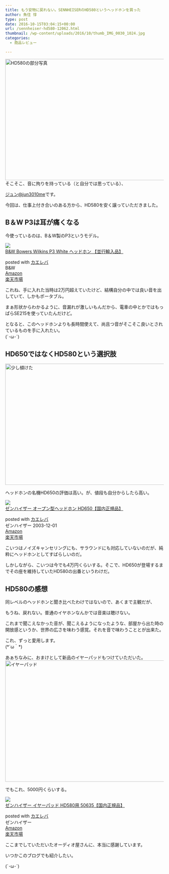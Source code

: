```yaml
---
title: もう安物に戻れない。SENNHEISERのHD580というヘッドホンを買った
author: 魚住 惇
type: post
date: 2016-10-15T03:04:15+00:00
url: /sennheiser-hd580-12062.html
thumbnail: /wp-content/uploads/2016/10/thumb_IMG_0030_1024.jpg
categories:
  - 商品レビュー

---
```

<img decoding="async" loading="lazy" src="/wp-content/uploads/2016/10/thumb_IMG_0030_1024.jpg" alt="HD580の部分写真" title="thumb_IMG_0030_1024.jpg" border="0" width="512" height="384" />  
  
<!--more-->そこそこ、音に拘りを持っている（と自分では思っている）、

[ジュン@jun3010me][1]です。

今回は、仕事上付き合いのある方から、HD580を安く譲っていただきました。

## B＆W P3は耳が痛くなる

今使っているのは、B＆W製のP3というモデル。  


<div class="cstmreba">
  <div class="kaerebalink-box">
    <div class="kaerebalink-image">
      <a href="http://www.amazon.co.jp/exec/obidos/ASIN/B009HQ7E8O/jn050191-22/ref=nosim/" target="_blank" ><img decoding="async" src="http://ecx.images-amazon.com/images/I/21emM8-hmSL._SL160_.jpg" style="border: none;" /></a>
    </div>
    <div class="kaerebalink-info">
      <div class="kaerebalink-name">
        <a href="http://www.amazon.co.jp/exec/obidos/ASIN/B009HQ7E8O/jn050191-22/ref=nosim/" target="_blank" >B&W Bowers Wilkins P3 White ヘッドホン 【並行輸入品】</a></p> 
        <div class="kaerebalink-powered-date">
          posted with <a href="http://kaereba.com" rel="nofollow" target="_blank">カエレバ</a>
        </div>
      </div>
      <div class="kaerebalink-detail">
        B&W
      </div>
      <div class="kaerebalink-link1">
        <div class="shoplinkamazon">
          <a href="http://www.amazon.co.jp/gp/search?keywords=B&#038;__mk_ja_JP=%E3%82%AB%E3%82%BF%E3%82%AB%E3%83%8A&#038;tag=jn050191-22" target="_blank" >Amazon</a>
        </div>
        <div class="shoplinkrakuten">
          <a href="http://hb.afl.rakuten.co.jp/hgc/13c945af.7f4d37c0.13c945b0.d426235d/?pc=http%3A%2F%2Fsearch.rakuten.co.jp%2Fsearch%2Fmall%2FB%2F-%2Ff.1-p.1-s.1-sf.0-st.A-v.2%3Fx%3D0%26scid%3Daf_ich_link_urltxt%26m%3Dhttp%3A%2F%2Fm.rakuten.co.jp%2F" target="_blank" >楽天市場</a>
        </div>
      </div>
    </div>
    <div class="booklink-footer">
    </div>
  </div>
</div>

これね、手に入れた当時は2万円超えていたけど、結構自分の中では良い音を出していて、しかもポータブル。

まぁ形状からわかるように、音漏れが激しいもんだから、電車の中とかではもっぱらSE215を使っていたんだけど。

となると、このヘッドホンよりも長時間使えて、尚且つ音がそこそこ良いとされているものを手に入れたい。  
(\`･ω･´)

## HD650ではなくHD580という選択肢

<img decoding="async" loading="lazy" src="/wp-content/uploads/2016/10/thumb_IMG_0033_1024.jpg" alt="少し傾けた" title="thumb_IMG_0033_1024.jpg" border="0" width="512" height="384" /> 

ヘッドホンの名機HD650の評価は高い。が、値段も自分からしたら高い。

<div class="cstmreba">
  <div class="kaerebalink-box">
    <div class="kaerebalink-image">
      <a href="http://www.amazon.co.jp/exec/obidos/ASIN/B00018MSNI/jn050191-22/ref=nosim/" target="_blank" ><img decoding="async" src="http://ecx.images-amazon.com/images/I/41yMJKBvOVL._SL160_.jpg" style="border: none;" /></a>
    </div>
    <div class="kaerebalink-info">
      <div class="kaerebalink-name">
        <a href="http://www.amazon.co.jp/exec/obidos/ASIN/B00018MSNI/jn050191-22/ref=nosim/" target="_blank" >ゼンハイザー オープン型ヘッドホン HD650【国内正規品】</a></p> 
        <div class="kaerebalink-powered-date">
          posted with <a href="http://kaereba.com" rel="nofollow" target="_blank">カエレバ</a>
        </div>
      </div>
      <div class="kaerebalink-detail">
        ゼンハイザー 2003-12-01
      </div>
      <div class="kaerebalink-link1">
        <div class="shoplinkamazon">
          <a href="http://www.amazon.co.jp/gp/search?keywords=HD650&#038;__mk_ja_JP=%E3%82%AB%E3%82%BF%E3%82%AB%E3%83%8A&#038;tag=jn050191-22" target="_blank" >Amazon</a>
        </div>
        <div class="shoplinkrakuten">
          <a href="http://hb.afl.rakuten.co.jp/hgc/13c945af.7f4d37c0.13c945b0.d426235d/?pc=http%3A%2F%2Fsearch.rakuten.co.jp%2Fsearch%2Fmall%2FHD650%2F-%2Ff.1-p.1-s.1-sf.0-st.A-v.2%3Fx%3D0%26scid%3Daf_ich_link_urltxt%26m%3Dhttp%3A%2F%2Fm.rakuten.co.jp%2F" target="_blank" >楽天市場</a>
        </div>
      </div>
    </div>
    <div class="booklink-footer">
    </div>
  </div>
</div>

こいつはノイズキャンセリングにも、サラウンドにも対応していないのだが、純粋にヘッドホンとしてすばらしいのだ。

しかしながら、こいつは今でも4万円くらいする。そこで、HD650が登場するまでその座を維持していたHD580の出番というわけだ。

## HD580の感想

同レベルのヘッドホンと聞き比べたわけではないので、あくまで主観だが、

もうね、戻れない。普通のイヤホンなんかでは音楽は聴けない。

これまで聞こえなかった音が、聞こえるようになったような、部屋から出た時の開放感というか、世界の広さを味わう感覚。それを音で味わうこととが出来た。

これ、ずっと愛用します。  
(\*´ω｀\*)

あぁちなみに、おまけとして新品のイヤーパッドもつけていただいた。  
<img decoding="async" loading="lazy" src="/wp-content/uploads/2016/10/thumb_IMG_0031_1024.jpg" alt="イヤーパッド" title="thumb_IMG_0031_1024.jpg" border="0" width="512" height="384" /> 

でもこれ、5000円くらいする。

<div class="cstmreba">
  <div class="kaerebalink-box">
    <div class="kaerebalink-image">
      <a href="http://www.amazon.co.jp/exec/obidos/ASIN/B002B4OKYU/jn050191-22/ref=nosim/" target="_blank" ><img decoding="async" src="http://ecx.images-amazon.com/images/I/41zs75yGuPL._SL160_.jpg" style="border: none;" /></a>
    </div>
    <div class="kaerebalink-info">
      <div class="kaerebalink-name">
        <a href="http://www.amazon.co.jp/exec/obidos/ASIN/B002B4OKYU/jn050191-22/ref=nosim/" target="_blank" >ゼンハイザー イヤーパッド HD580用 50635【国内正規品】</a></p> 
        <div class="kaerebalink-powered-date">
          posted with <a href="http://kaereba.com" rel="nofollow" target="_blank">カエレバ</a>
        </div>
      </div>
      <div class="kaerebalink-detail">
        ゼンハイザー
      </div>
      <div class="kaerebalink-link1">
        <div class="shoplinkamazon">
          <a href="http://www.amazon.co.jp/gp/search?keywords=%E3%82%BC%E3%83%B3%E3%83%8F%E3%82%A4%E3%82%B6%E3%83%BC%20%E3%82%A4%E3%83%A4%E3%83%BC%E3%83%91%E3%83%83%E3%83%89&#038;__mk_ja_JP=%E3%82%AB%E3%82%BF%E3%82%AB%E3%83%8A&#038;tag=jn050191-22" target="_blank" >Amazon</a>
        </div>
        <div class="shoplinkrakuten">
          <a href="http://hb.afl.rakuten.co.jp/hgc/13c945af.7f4d37c0.13c945b0.d426235d/?pc=http%3A%2F%2Fsearch.rakuten.co.jp%2Fsearch%2Fmall%2F%25E3%2582%25BC%25E3%2583%25B3%25E3%2583%258F%25E3%2582%25A4%25E3%2582%25B6%25E3%2583%25BC%2520%25E3%2582%25A4%25E3%2583%25A4%25E3%2583%25BC%25E3%2583%2591%25E3%2583%2583%25E3%2583%2589%2F-%2Ff.1-p.1-s.1-sf.0-st.A-v.2%3Fx%3D0%26scid%3Daf_ich_link_urltxt%26m%3Dhttp%3A%2F%2Fm.rakuten.co.jp%2F" target="_blank" >楽天市場</a>
        </div>
      </div>
    </div>
    <div class="booklink-footer">
    </div>
  </div>
</div>

ここまでしていただいたオーディオ屋さんに、本当に感謝しています。

いつかこのブログでも紹介したい。  
  
(\`･ω･´)

 [1]: https://twitter.com/jun3010me